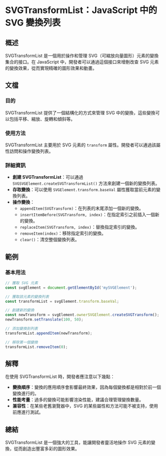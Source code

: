 <!--
Meta Description: # SVGTransformList：JavaScript 中的 SVG 變換列表 ## 概述 SVGTransformList 是一個用於操作和管理 SVG（可縮放向量圖形）元素的變換集合的接口。在 JavaScript 中，開發者可以通過這個接口來增刪改查 SVG 元素的變換效果，從而實現精確的...
Meta Keywords: svg, svgtransformlist, svgelement, javascript, transform
-->

# SVGTransformList：JavaScript 中的 SVG 變換列表

## 概述
SVGTransformList 是一個用於操作和管理 SVG（可縮放向量圖形）元素的變換集合的接口。在 JavaScript 中，開發者可以通過這個接口來增刪改查 SVG 元素的變換效果，從而實現精確的圖形效果和動畫。

## 文檔
### 目的
SVGTransformList 提供了一個結構化的方式來管理 SVG 中的變換，這些變換可以包括平移、縮放、旋轉和傾斜等。

### 使用方法
SVGTransformList 主要用於 SVG 元素的 `transform` 屬性。開發者可以通過該屬性訪問和操作變換列表。

### 詳細資訊
- **創建 SVGTransformList**：可以通過 `SVGSVGElement.createSVGTransformList()` 方法來創建一個新的變換列表。
- **存取變換**：可以使用 `SVGElement.transform.baseVal` 屬性獲取當前元素的變換列表。
- **操作變換**：
  - `appendItem(SVGTransform)`：在列表的末尾添加一個新的變換。
  - `insertItemBefore(SVGTransform, index)`：在指定索引之前插入一個新的變換。
  - `replaceItem(SVGTransform, index)`：替換指定索引的變換。
  - `removeItem(index)`：移除指定索引的變換。
  - `clear()`：清空整個變換列表。

## 範例
### 基本用法
```javascript
// 獲取 SVG 元素
const svgElement = document.getElementById('mySVGElement');

// 獲取該元素的變換列表
const transformList = svgElement.transform.baseVal;

// 創建新的變換
const newTransform = svgElement.ownerSVGElement.createSVGTransform();
newTransform.setTranslate(100, 50);

// 添加變換到列表
transformList.appendItem(newTransform);

// 移除第一個變換
transformList.removeItem(0);
```

## 解釋
在使用 SVGTransformList 時，開發者應注意以下幾點：
- **變換順序**：變換的應用順序會影響最終效果，因為每個變換都是相對於前一個變換進行的。
- **性能考量**：過多的變換可能影響渲染性能，建議合理管理變換數量。
- **兼容性**：在某些老舊瀏覽器中，SVG 的某些屬性和方法可能不被支持，使用前應進行測試。

## 總結
SVGTransformList 是一個強大的工具，能讓開發者靈活地操作 SVG 元素的變換，從而創造出豐富多彩的圖形效果。